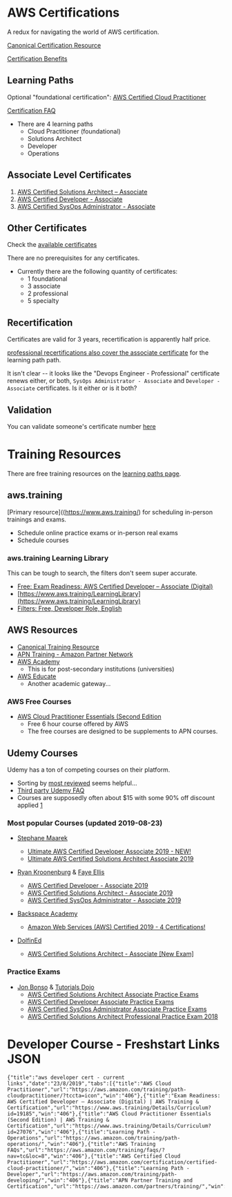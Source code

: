 
# AWS Certifications

A redux for navigating the world of AWS certification.

[Canonical Certification Resource](https://aws.amazon.com/certification/)

[Certification Benefits](https://aws.amazon.com/certification/benefits/)

## Learning Paths

Optional "foundational certification": [AWS Certified Cloud Practitioner](https://aws.amazon.com/certification/certified-cloud-practitioner/)

[Certification FAQ](https://aws.amazon.com/certification/faqs/)


- There are 4 learning paths
	- Cloud Practitioner (foundational)
	- Solutions Architect
	- Developer
	- Operations


## Associate Level Certificates

1. [AWS Certified Solutions Architect – Associate](https://aws.amazon.com/certification/certified-solutions-architect-associate/)
1. [AWS Certified Developer - Associate](https://aws.amazon.com/certification/certified-developer-associate/)
1. [AWS Certified SysOps Administrator - Associate](https://aws.amazon.com/certification/certified-sysops-admin-associate/)


## Other Certificates

Check the [available certificates](https://aws.amazon.com/certification/)

There are no prerequisites for any certificates.

- Currently there are the following quantity of certificates: 
	- 1 foundational
	- 3 associate
	- 2 professional
	- 5 specialty

## Recertification

Certificates are valid for 3 years, recertification is apparently half price.

[professional recertifications also cover the associate certificate](https://aws.amazon.com/certification/recertification/?nav=tc&loc=4) for the learning path path.

It isn't clear -- it looks like the "Devops Engineer - Professional" certificate renews either, or both, `SysOps Administrator - Associate` and `Developer - Associate` certificates.  Is it either or is it both?


## Validation

You can validate someone's certificate number [here](https://aw.certmetrics.com/amazon/public/verification.aspx)


# Training Resources

There are free training resources on the [learning paths page](https://aws.amazon.com/training/learning-paths/).


## aws.training

[Primary resource]((https://www.aws.training/) for scheduling in-person trainings and exams.

- Schedule online practice exams or in-person real exams
- Schedule courses


### aws.training Learning Library

This can be tough to search, the filters don't seem super accurate.

- [Free: Exam Readiness: AWS Certified Developer – Associate (Digital)](https://www.aws.training/Details/Curriculum?id=19185)
- [https://www.aws.training/LearningLibrary](https://www.aws.training/LearningLibrary)
- [Filters: Free, Developer Role, English](https://www.aws.training/LearningLibrary?filters=language%3A1&filters=digital%3A1&filters=classification%3A58&search=&tab=view_all)


## AWS Resources

- [Canonical Training Resource](https://aws.amazon.com/training/)
- [APN Training - Amazon Partner Network](https://aws.amazon.com/partners/training/)
- [AWS Academy](https://aws.amazon.com/training/awsacademy/)
	- This is for post-secondary institutions (universities)
- [AWS Educate](https://aws.amazon.com/education/awseducate/)
	- Another academic gateway...


### AWS Free Courses

- [AWS Cloud Practitioner Essentials (Second Edition](https://www.aws.training/Details/Curriculum?id=27076)
	- Free 6 hour course offered by AWS
	- The free courses are designed to be supplements to APN courses.


## Udemy Courses


Udemy has a ton of competing courses on their platform.

- Sorting by [most reviewed](https://www.udemy.com/courses/search/?q=aws&sort=most-reviewed) seems helpful...
- [Third party Udemy FAQ](https://www.smartmoves.life/udemy/)
- Courses are supposedly often about $15 with some 90% off discount applied [1](https://www.reddit.com/r/web_design/comments/51o8wb/are_udemy_courses_always_this_cheap/)


### Most popular Courses (updated 2019-08-23)

- [Stephane Maarek](https://www.udemy.com/user/stephane-maarek/)
	- [Ultimate AWS Certified Developer Associate 2019 - NEW!](https://www.udemy.com/aws-certified-developer-associate-dva-c01/)
	- [Ultimate AWS Certified Solutions Architect Associate 2019](https://www.udemy.com/aws-certified-solutions-architect-associate-saa-c01/)

- [Ryan Kroonenburg](https://www.udemy.com/user/ryankroonenburg/) & [Faye Ellis](https://www.udemy.com/user/faye-ellis-2/)
	- [AWS Certified Developer - Associate 2019](https://www.udemy.com/aws-certified-developer-associate/)
	- [AWS Certified Solutions Architect - Associate 2019](https://www.udemy.com/aws-certified-solutions-architect-associate/)
	- [AWS Certified SysOps Administrator - Associate 2019](https://www.udemy.com/aws-certified-sysops-administrator-associate/)

- [Backspace Academy](https://www.udemy.com/user/backspace-academy/)
	- [Amazon Web Services (AWS) Certified 2019 - 4 Certifications!](https://www.udemy.com/aws-certified-associate-architect-developer-sysops-admin/)

- [DolfinEd](https://www.udemy.com/user/wom-sherif/)
	- [AWS Certified Solutions Architect - Associate [New Exam]](https://www.udemy.com/aws-certified-solutions-architect-associate-exam/)


### Practice Exams

- [Jon Bonso](https://www.udemy.com/user/jonjonbonso/) & [Tutorials Dojo](https://www.udemy.com/user/tutorials-dojo-3/)
	- [AWS Certified Solutions Architect Associate Practice Exams](https://www.udemy.com/aws-certified-solutions-architect-associate-amazon-practice-exams/)
	- [AWS Certified Developer Associate Practice Exams](https://www.udemy.com/aws-certified-developer-associate-practice-exams-amazon/)
	- [AWS Certified SysOps Administrator Associate Practice Exams](https://www.udemy.com/aws-certified-sysops-administrator-associate-practice-exams-soa-c01/)
	- [AWS Certified Solutions Architect Professional Practice Exam 2018](https://www.udemy.com/aws-solutions-architect-professional-practice-exams-2018/)


# Developer Course - Freshstart Links JSON

```
{"title":"aws developer cert - current links","date":"23/8/2019","tabs":[{"title":"AWS Cloud Practitioner","url":"https://aws.amazon.com/training/path-cloudpractitioner/?tccta=icon","win":"406"},{"title":"Exam Readiness: AWS Certified Developer – Associate (Digital) | AWS Training & Certification","url":"https://www.aws.training/Details/Curriculum?id=19185","win":"406"},{"title":"AWS Cloud Practitioner Essentials (Second Edition) | AWS Training & Certification","url":"https://www.aws.training/Details/Curriculum?id=27076","win":"406"},{"title":"Learning Path - Operations","url":"https://aws.amazon.com/training/path-operations/","win":"406"},{"title":"AWS Training FAQs","url":"https://aws.amazon.com/training/faqs/?nav=tc&loc=8","win":"406"},{"title":"AWS Certified Cloud Practitioner","url":"https://aws.amazon.com/certification/certified-cloud-practitioner/","win":"406"},{"title":"Learning Path - Developer","url":"https://aws.amazon.com/training/path-developing/","win":"406"},{"title":"APN Partner Training and Certification","url":"https://aws.amazon.com/partners/training/","win":"406"}],"created":1566600444391}
```
